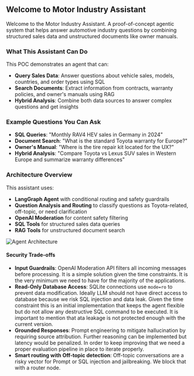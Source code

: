 ## Welcome to Motor Industry Assistant

Welcome to the Motor Industry Assistant. A proof-of-concept agentic system that helps answer automotive industry questions by combining structured sales data and unstructured documents like owner manuals.

### What This Assistant Can Do

This POC demonstrates an agent that can:

- **Query Sales Data**: Answer questions about vehicle sales, models, countries, and order types using SQL
- **Search Documents**: Extract information from contracts, warranty policies, and owner's manuals using RAG
- **Hybrid Analysis**: Combine both data sources to answer complex questions and get insights

### Example Questions You Can Ask

- **SQL Queries**: "Monthly RAV4 HEV sales in Germany in 2024"
- **Document Search**: "What is the standard Toyota warranty for Europe?"
- **Owner's Manual**: "Where is the tire repair kit located for the UX?"
- **Hybrid Analysis**: "Compare Toyota vs Lexus SUV sales in Western Europe and summarize warranty differences"

### Architecture Overview

This assistant uses:
- **LangGraph Agent** with conditional routing and safety guardrails
- **Question Analysis and Routing** to classify questions as Toyota-related, off-topic, or need clarification
- **OpenAI Moderation** for content safety filtering
- **SQL Tools** for structured sales data queries
- **RAG Tools** for unstructured document search

![Agent Architecture](https://rag-reference-demo.onrender.com/public/agent_architecture.png)

#### Security Trade-offs

- **Input Guardrails**: OpenAI Moderation API filters all incoming messages before processing. It is a simple solution given the time constraints. It is the very minimum we need to have for the majority of the applications.
- **Read-Only Database Access**: SQLite connections use `mode=ro` to prevent data modification. Ideally LLM should not have direct access to database because we risk SQL injection and data leak. Given the time constraint this is an initial implementation that keeps the agent flexible but do not allow any destructive SQL command to be executed. It is important to mention that ata leakage is not protected enough with the current version.
- **Grounded Responses**: Prompt engineering to mitigate hallucination by requiring source attribution. Further reasoning can be implemented but latency would be penalized. In order to keep improving that we need a proper evaluation pipeline in place to iterate properly.
- **Smart routing with Off-topic detection**: Off-topic conversations are a risky vector for Prompt or SQL injection and jailbreaking. We block that with a router node.
